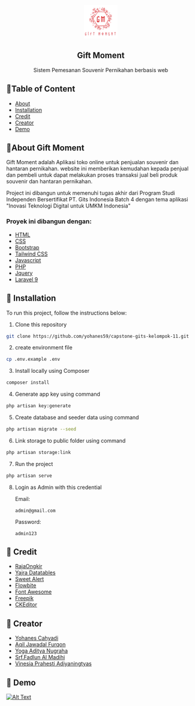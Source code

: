 <p align="center">
    <a href="">
        <img src="public/assets/img/logo_GiftMoment.png" alt="Logo" width="90" height="90">
    </a>
    <h2 align="center">Gift Moment</h2>
    <p align="center">
        Sistem Pemesanan Souvenir Pernikahan berbasis web
    </p>
</p>


## 📌Table of Content
* [About](#about)
* [Installation](#installation)
* [Credit](#credit)
* [Creator](#creator)
* [Demo](#demo)

<!-- About Gift Moment -->
## 📌About Gift Moment
Gift Moment adalah Aplikasi toko online untuk penjualan souvenir dan hantaran pernikahan. 
website ini memberikan kemudahan kepada penjual dan pembeli untuk dapat melakukan proses transaksi jual beli produk souvenir dan hantaran pernikahan.

Project ini dibangun untuk memenuhi tugas akhir dari Program Studi Independen Bersertifikat PT. Gits Indonesia Batch 4 dengan tema aplikasi "Inovasi Teknologi Digital untuk UMKM Indonesia"

### Proyek ini dibangun dengan:
* [HTML](https://html.com/)
* [CSS](https://html.com/)
* [Bootstrap](https://getbootstrap.com/)
* [Tailwind CSS](https://tailwindcss.com/)
* [Javascript](https://www.javascript.com/)
* [PHP](https://www.php.net/)
* [Jquery](https://jquery.com/)
* [Laravel 9](https://laravel.com/)

## 📌 Installation
To run this project, follow the instructions below:

1. Clone this repository
```sh
git clone https://github.com/yohanes59/capstone-gits-kelompok-11.git
```
2. create environment file
```sh
cp .env.example .env
```
3. Install locally using Composer
```sh
composer install
```
4. Generate app key using command
```sh
php artisan key:generate
```
5. Create database and seeder data using command
```sh
php artisan migrate --seed
```
6. Link storage to public folder using command
```sh
php artisan storage:link
```
7. Run the project
```sh
php artisan serve
```
8.  Login as Admin with this credential

    Email: 
    ```
    admin@gmail.com
    ```
    Password: 
    ```
    admin123
    ```

<!-- Credit -->
## 📌 Credit
* [RajaOngkir](https://rajaongkir.com/)
* [Yajra Datatables](https://yajrabox.com/)
* [Sweet Alert](https://sweetalert.js.org/)
* [Flowbite](https://flowbite.com/)
* [Font Awesome](https://fontawesome.com/)
* [Freepik](https://freepik.com/)
* [CKEditor](https://ckeditor.com/)

## 📌 Creator
* [Yohanes Cahyadi](https://github.com/yohanes59)
* [Aqil Jawadal Furqon](https://github.com/awaqo)
* [Yoga Aditya Nugraha](https://github.com/yoga-nditya)
* [Srf.Fadlun Al Madihi](https://github.com/fadlunmadihij)
* [Vinesia Prahesti Adiyaningtyas](https://github.com/Vinesia)

## 📌 Demo
[![Alt Text](https://img.youtube.com/vi/PojYiP5WAco/0.jpg)](https://www.youtube.com/watch?v=PojYiP5WAco)
